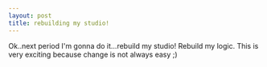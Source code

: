 ```yaml
---
layout: post
title: rebuilding my studio!
---
```

Ok..next period I'm gonna do it...rebuild my studio! Rebuild my logic. This is very exciting because change is not always easy ;)